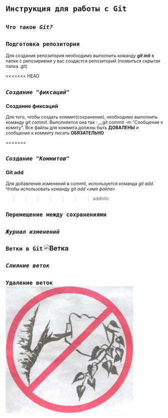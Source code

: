 # **`Инструкция для работы с Git`**

## _`Что такое Git?`_

## `Подготовка репозитория`
Для создания репозитория необходимо выполнить команду __*git init*__ в папке с репозириеми у вас создастся репозиторий (появиться скрытая папка .git)

<<<<<<< HEAD

## _`Создание "фиксаций"`_
### Создание фиксаций
Для того, чтобы создать коммит(сохранение), необходимо выполнить команду _git commit_. Выполняется она так : __git commit -m "Сообщение к комиту". Все файлы для коммита должны быть __ДОВАЛЕНЫ__ и сообщение к коммиту писать __ОБЯЗАТЕЛЬНО__

=======
## _`Создание "Коммитов"`_
### Git add
Для добавления изменений в commit, используется команда _git add_. Чтобы использовать команду _git add <имя файла>_
>>>>>>> addInfo
## `Перемещение между сохранениями`

## _`Журнал изменений`_

## `Ветки в Git` ![Ветка](vetka.jpg "ветка")

## _`Слияние веток`_

## `Удаление веток` ![Ветка](vetkinet.jpg "удаление ветки")